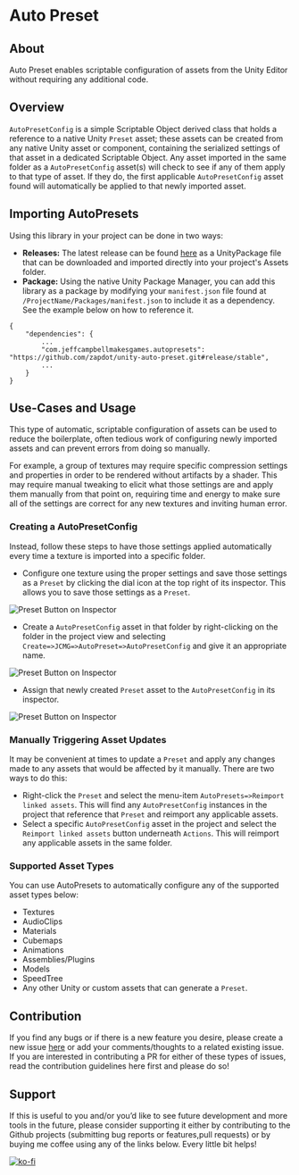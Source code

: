 # Auto Preset

## About
Auto Preset enables scriptable configuration of assets from the Unity Editor without requiring any additional code.

## Overview
`AutoPresetConfig` is a simple Scriptable Object derived class that holds a reference to a native Unity `Preset` asset; these assets can be created from any native Unity asset or component, containing the serialized settings of that asset in a dedicated Scriptable Object. Any asset imported in the same folder as a `AutoPresetConfig` asset(s) will check to see if any of them apply to that type of asset. If they do, the first applicable `AutoPresetConfig` asset found will automatically be applied to that newly imported asset.

## Importing AutoPresets
Using this library in your project can be done in two ways:
* **Releases:** The latest release can be found [here](https://github.com/jeffcampbellmakesgames/unity-auto-preset/releases) as a UnityPackage file that can be downloaded and imported directly into your project's Assets folder.
* **Package:** Using the native Unity Package Manager, you can add this library as a package by modifying your `manifest.json` file found at `/ProjectName/Packages/manifest.json` to include it as a dependency. See the example below on how to reference it.

```
{
	"dependencies": {
		...
		"com.jeffcampbellmakesgames.autopresets": "https://github.com/zapdot/unity-auto-preset.git#release/stable",
		...
	}
}
``` 

## Use-Cases and Usage
This type of automatic, scriptable configuration of assets can be used to reduce the boilerplate, often tedious work of configuring newly imported assets and can prevent errors from doing so manually. 

For example, a group of textures may require specific compression settings and properties in order to be rendered without artifacts by a shader. This may require manual tweaking to elicit what those settings are and apply them manually from that point on, requiring time and energy to make sure all of the settings are correct for any new textures and inviting human error.

### Creating a AutoPresetConfig

Instead, follow these steps to have those settings applied automatically every time a texture is imported into a specific folder.

* Configure one texture using the proper settings and save those settings as a `Preset` by clicking the dial icon at the top right of its inspector. This allows you to save those settings as a `Preset`.

![Preset Button on Inspector](https://github.com/jeffcampbellmakesgames/unity-auto-preset/blob/master/Images/PresetButtonOnInspector.png)

* Create a `AutoPresetConfig` asset in that folder by right-clicking on the folder in the project view and selecting `Create=>JCMG=>AutoPreset=>AutoPresetConfig` and give it an appropriate name.

![Preset Button on Inspector](https://github.com/jeffcampbellmakesgames/unity-auto-preset/blob/master/Images/AutoPresetConfigCreateMenu.png)

* Assign that newly created `Preset` asset to the `AutoPresetConfig` in its inspector.

![Preset Button on Inspector](https://github.com/jeffcampbellmakesgames/unity-auto-preset/blob/master/Images/AutoPresetConfigInspector.png)

### Manually Triggering Asset Updates
It may be convenient at times to update a `Preset` and apply any changes made to any assets that would be affected by it manually. There are two ways to do this:

* Right-click the `Preset` and select the menu-item `AutoPresets=>Reimport linked assets`. This will find any `AutoPresetConfig` instances in the project that reference that `Preset` and reimport any applicable assets. 
* Select a specific `AutoPresetConfig` asset in the project and select the `Reimport linked assets` button underneath `Actions`. This will reimport any applicable assets in the same folder.


### Supported Asset Types
You can use AutoPresets to automatically configure any of the supported asset types below:

* Textures
* AudioClips
* Materials
* Cubemaps
* Animations
* Assemblies/Plugins
* Models
* SpeedTree
* Any other Unity or custom assets that can generate a `Preset`.

## Contribution
If you find any bugs or if there is a new feature you desire, please create a new issue [here](https://github.com/jeffcampbellmakesgames/unity-auto-preset/issues) or add your comments/thoughts to a related existing issue. If you are interested in contributing a PR for either of these types of issues, read the contribution guidelines here first and please do so!

## Support
If this is useful to you and/or you’d like to see future development and more tools in the future, please consider supporting it either by contributing to the Github projects (submitting bug reports or features,pull requests) or by buying me coffee using any of the links below. Every little bit helps!

[![ko-fi](https://www.ko-fi.com/img/githubbutton_sm.svg)](https://ko-fi.com/I3I2W7GX)
